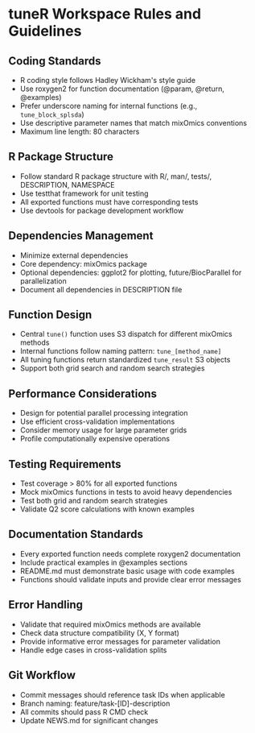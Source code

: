 # tuneR Workspace Rules and Guidelines

## Coding Standards
- R coding style follows Hadley Wickham's style guide
- Use roxygen2 for function documentation (@param, @return, @examples)
- Prefer underscore naming for internal functions (e.g., `tune_block_splsda`)
- Use descriptive parameter names that match mixOmics conventions
- Maximum line length: 80 characters

## R Package Structure
- Follow standard R package structure with R/, man/, tests/, DESCRIPTION, NAMESPACE
- Use testthat framework for unit testing
- All exported functions must have corresponding tests
- Use devtools for package development workflow

## Dependencies Management
- Minimize external dependencies
- Core dependency: mixOmics package
- Optional dependencies: ggplot2 for plotting, future/BiocParallel for parallelization
- Document all dependencies in DESCRIPTION file

## Function Design
- Central `tune()` function uses S3 dispatch for different mixOmics methods
- Internal functions follow naming pattern: `tune_[method_name]`
- All tuning functions return standardized `tune_result` S3 objects
- Support both grid search and random search strategies

## Performance Considerations
- Design for potential parallel processing integration
- Use efficient cross-validation implementations
- Consider memory usage for large parameter grids
- Profile computationally expensive operations

## Testing Requirements
- Test coverage > 80% for all exported functions
- Mock mixOmics functions in tests to avoid heavy dependencies
- Test both grid and random search strategies
- Validate Q2 score calculations with known examples

## Documentation Standards
- Every exported function needs complete roxygen2 documentation
- Include practical examples in @examples sections
- README.md must demonstrate basic usage with code examples
- Functions should validate inputs and provide clear error messages

## Error Handling
- Validate that required mixOmics methods are available
- Check data structure compatibility (X, Y format)
- Provide informative error messages for parameter validation
- Handle edge cases in cross-validation splits

## Git Workflow
- Commit messages should reference task IDs when applicable
- Branch naming: feature/task-[ID]-description
- All commits should pass R CMD check
- Update NEWS.md for significant changes

